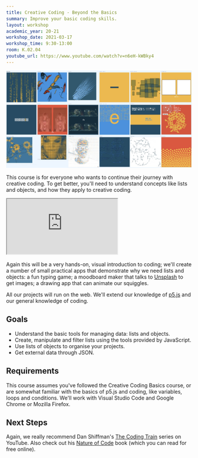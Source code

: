 ```yaml
---
title: Creative Coding - Beyond the Basics
summary: Improve your basic coding skills.
layout: workshop
academic_year: 20-21
workshop_date: 2021-03-17
workshop_time: 9:30-13:00
room: K.02.04
youtube_url: https://www.youtube.com/watch?v=n6eH-kWBky4
---
```


![Creative Coding Examples](/media/img/creative-coding-advanced.jpg)

This course is for everyone who wants to continue their journey with creative coding. To get better, you'll need to understand concepts like lists and objects, and how they apply to creative coding.

<div class="embed-responsive embed-responsive-16by9">
  <iframe class="embed-responsive-item" src="https://www.youtube.com/embed/n6eH-kWBky4"></iframe>
</div>

Again this will be a very hands-on, visual introduction to coding; we'll create a number of small practical apps that demonstrate why we need lists and objects: a fun typing game; a moodboard maker that talks to [Unsplash](https://unsplash.org/) to get images; a drawing app that can animate our squiggles.

All our projects will run on the web. We'll extend our knowledge of [p5.js](https://p5js.org) and our general knowledge of coding.

## Goals

- Understand the basic tools for managing data: lists and objects.
- Create, manipulate and filter lists using the tools provided by JavaScript.
- Use lists of objects to organise your projects.
- Get external data through JSON.

## Requirements

This course assumes you've followed the Creative Coding Basics course, or are somewhat familiar with the basics of p5.js and coding, like variables, loops and conditions. We'll work with Visual Studio Code and Google Chrome or Mozilla Firefox.

## Next Steps

Again, we really recommend Dan Shiffman's [The Coding Train](https://www.youtube.com/thecodingtrain) series on YouTube. Also check out his [Nature of Code](https://natureofcode.com/) book (which you can read for free online).
